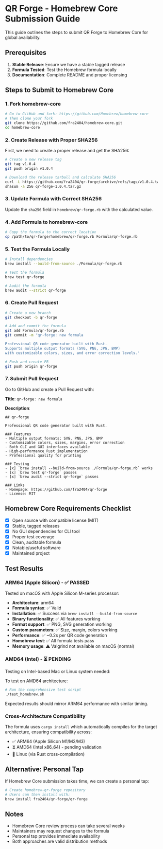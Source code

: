 # QR Forge - Homebrew Core Submission Guide

This guide outlines the steps to submit QR Forge to Homebrew Core for global availability.

## Prerequisites

1. **Stable Release**: Ensure we have a stable tagged release
2. **Formula Tested**: Test the Homebrew formula locally
3. **Documentation**: Complete README and proper licensing

## Steps to Submit to Homebrew Core

### 1. Fork homebrew-core

```bash
# Go to GitHub and fork: https://github.com/Homebrew/homebrew-core
# Then clone your fork
git clone https://github.com/fra2404/homebrew-core.git
cd homebrew-core
```

### 2. Create Release with Proper SHA256

First, we need to create a proper release and get the SHA256:

```bash
# Create a new release tag
git tag v1.0.4
git push origin v1.0.4

# Download the release tarball and calculate SHA256
curl -L https://github.com/fra2404/qr-forge/archive/refs/tags/v1.0.4.tar.gz -o qr-forge-1.0.4.tar.gz
shasum -a 256 qr-forge-1.0.4.tar.gz
```

### 3. Update Formula with Correct SHA256

Update the `sha256` field in `homebrew/qr-forge.rb` with the calculated value.

### 4. Add Formula to homebrew-core

```bash
# Copy the formula to the correct location
cp /path/to/qr-forge/homebrew/qr-forge.rb Formula/qr-forge.rb
```

### 5. Test the Formula Locally

```bash
# Install dependencies
brew install --build-from-source ./Formula/qr-forge.rb

# Test the formula
brew test qr-forge

# Audit the formula
brew audit --strict qr-forge
```

### 6. Create Pull Request

```bash
# Create a new branch
git checkout -b qr-forge

# Add and commit the formula
git add Formula/qr-forge.rb
git commit -m "qr-forge: new formula

Professional QR code generator built with Rust.
Supports multiple output formats (SVG, PNG, JPG, BMP)
with customizable colors, sizes, and error correction levels."

# Push and create PR
git push origin qr-forge
```

### 7. Submit Pull Request

Go to GitHub and create a Pull Request with:

**Title**: `qr-forge: new formula`

**Description**:

```
## qr-forge

Professional QR code generator built with Rust.

### Features
- Multiple output formats: SVG, PNG, JPG, BMP
- Customizable colors, sizes, margins, error correction
- Both CLI and GUI interfaces available
- High-performance Rust implementation
- Professional quality for printing

### Testing
- [x] `brew install --build-from-source ./Formula/qr-forge.rb` works
- [x] `brew test qr-forge` passes
- [x] `brew audit --strict qr-forge` passes

### Links
- Homepage: https://github.com/fra2404/qr-forge
- License: MIT
```

## Homebrew Core Requirements Checklist

- [x] Open source with compatible license (MIT)
- [x] Stable, tagged releases
- [x] No GUI dependencies for CLI tool
- [x] Proper test coverage
- [x] Clean, auditable formula
- [x] Notable/useful software
- [x] Maintained project

## Test Results

### ARM64 (Apple Silicon) - ✅ PASSED

Tested on macOS with Apple Silicon M-series processor:

- **Architecture**: arm64
- **Formula syntax**: ✅ Valid
- **Installation**: ✅ Success via `brew install --build-from-source`
- **Binary functionality**: ✅ All features working
- **Format support**: ✅ PNG, SVG generation working
- **Custom parameters**: ✅ Size, margin, colors working
- **Performance**: ✅ ~0.2s per QR code generation
- **Homebrew test**: ✅ All formula tests pass
- **Memory usage**: ⚠️ Valgrind not available on macOS (normal)

### AMD64 (Intel) - ⏳ PENDING

Testing on Intel-based Mac or Linux system needed:

To test on AMD64 architecture:

```bash
# Run the comprehensive test script
./test_homebrew.sh
```

Expected results should mirror ARM64 performance with similar timing.

### Cross-Architecture Compatibility

The formula uses `cargo install` which automatically compiles for the target architecture, ensuring compatibility across:

- ✅ ARM64 (Apple Silicon M1/M2/M3)
- ⏳ AMD64 (Intel x86_64) - pending validation
- 🔄 Linux (via Rust cross-compilation)

## Alternative: Personal Tap

If Homebrew Core submission takes time, we can create a personal tap:

```bash
# Create homebrew-qr-forge repository
# Users can then install with:
brew install fra2404/qr-forge/qr-forge
```

## Notes

- Homebrew Core review process can take several weeks
- Maintainers may request changes to the formula
- Personal tap provides immediate availability
- Both approaches are valid distribution methods
